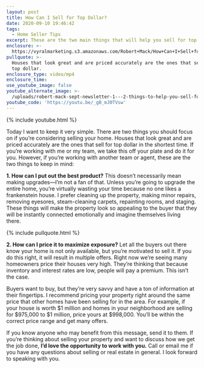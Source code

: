 ```yaml
---
layout: post
title: How Can I Sell for Top Dollar?
date: 2020-09-10 19:46:42
tags:
  - Home Seller Tips
excerpt: These are the two main things that will help you sell for top dollar.
enclosure: >-
  https://vyralmarketing.s3.amazonaws.com/Robert+Mack/How+Can+I+Sell+for+Top+Dollar_.mp4
pullquote: >-
  Houses that look great and are priced accurately are the ones that sell for
  top dollar.
enclosure_type: video/mp4
enclosure_time:
use_youtube_image: false
youtube_alternate_image: >-
  /uploads/robert-mack-sept-newsletter-1---2-things-to-help-you-sell-for-top-dollar-yt.jpg
youtube_code: 'https://youtu.be/_gB_mJ0TVsw'
---
```


{% include youtube.html %}

Today I want to keep it very simple. There are two things you should focus on if you’re considering selling your home. Houses that look great and are priced accurately are the ones that sell for top dollar in the shortest time. If you’re working with me or my team, we take this off your plate and do it for you. However, if you’re working with another team or agent, these are the two things to keep in mind:

**1\. How can I put out the best product?** This doesn’t necessarily mean making upgrades—I’m not a fan of that. Unless you’re going to upgrade the entire home, you’re virtually wasting your time because no one likes a frankenstein house. I prefer cleaning up the property, making minor repairs, removing eyesores, steam-cleaning carpets, repainting rooms, and staging. These things will make the property look so appealing to the buyer that they will be instantly connected emotionally and imagine themselves living there.&nbsp;

{% include pullquote.html %}

**2\. How can I price it to maximize exposure?** Let all the buyers out there know your home is not only available, but you’re motivated to sell it. If you do this right, it will result in multiple offers. Right now we’re seeing many homeowners price their houses very high. They’re thinking that because inventory and interest rates are low, people will pay a premium. This isn’t the case.&nbsp;

Buyers want to buy, but they’re very savvy and have a ton of information at their fingertips. I recommend pricing your property right around the same price that other homes have been selling for in the area. For example, if your house is worth $1 million and homes in your neighborhood are selling for $975,000 to $1 million, price yours at $998,000. You’ll be within the correct price range and get many offers.&nbsp;

If you know anyone who may benefit from this message, send it to them. If you’re thinking about selling your property and want to discuss how we get the job done, **I’d love the opportunity to work with you.** Call or email me if you have any questions about selling or real estate in general. I look forward to speaking with you.